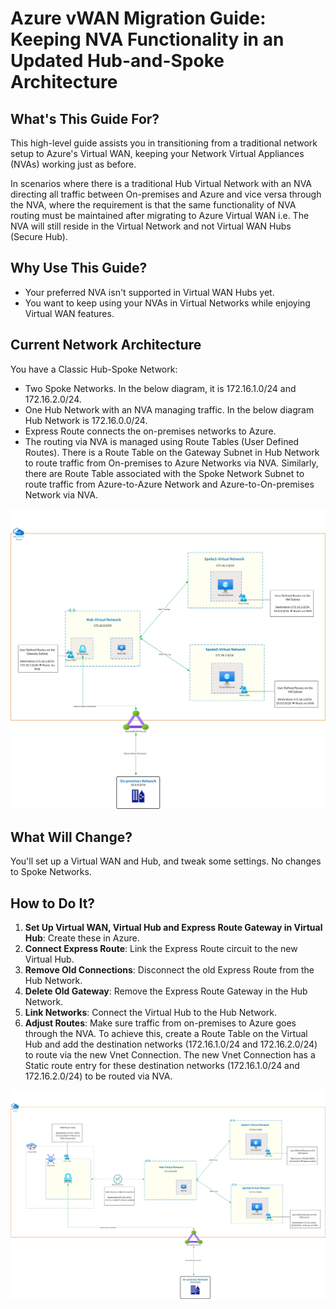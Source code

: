 # Azure vWAN Migration Guide: Keeping NVA Functionality in an Updated Hub-and-Spoke Architecture

## What's This Guide For?
This high-level guide assists you in transitioning from a traditional network setup to Azure's Virtual WAN, keeping your Network Virtual Appliances (NVAs) working just as before. 

In scenarios where there is a traditional Hub Virtual Network with an NVA directing all traffic between On-premises and Azure and vice versa through the NVA, where the requirement is that the same functionality of NVA routing must be maintained after migrating to Azure Virtual WAN i.e. The NVA will still reside in the Virtual Network and not Virtual WAN Hubs (Secure Hub).

## Why Use This Guide?
- Your preferred NVA isn't supported in Virtual WAN Hubs yet.
- You want to keep using your NVAs in Virtual Networks while enjoying Virtual WAN features.

## Current Network Architecture
You have a Classic Hub-Spoke Network:
- Two Spoke Networks. In the below diagram, it is 172.16.1.0/24 and 172.16.2.0/24.
- One Hub Network with an NVA managing traffic. In the below diagram Hub Network is 172.16.0.0/24.
- Express Route connects the on-premises networks to Azure. 
- The routing via NVA is managed using Route Tables (User Defined Routes). There is a Route Table on the Gateway Subnet in Hub Network to route traffic from On-premises to Azure Networks via NVA. Similarly, there are Route Table associated with the Spoke Network Subnet to route traffic from Azure-to-Azure Network and Azure-to-On-premises Network via NVA.

![existing-arch](/vWAN-Migration2.jpg)

## What Will Change?
You'll set up a Virtual WAN and Hub, and tweak some settings. No changes to Spoke Networks.

## How to Do It?
1. **Set Up Virtual WAN, Virtual Hub and Express Route Gateway in Virtual Hub**: Create these in Azure.
2. **Connect Express Route**: Link the Express Route circuit to the new Virtual Hub.
3. **Remove Old Connections**: Disconnect the old Express Route from the Hub Network.
4. **Delete Old Gateway**: Remove the Express Route Gateway in the Hub Network.
5. **Link Networks**: Connect the Virtual Hub to the Hub Network.
6. **Adjust Routes**: Make sure traffic from on-premises to Azure goes through the NVA. To achieve this, create a Route Table on the Virtual Hub and add the destination networks (172.16.1.0/24 and 172.16.2.0/24) to route via the new Vnet Connection. The new Vnet Connection has a Static route entry for these destination networks (172.16.1.0/24 and 172.16.2.0/24) to be routed via NVA.

![new-arch](/vWAN-Migration1.jpg)

